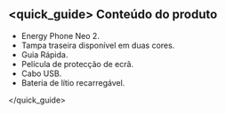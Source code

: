## <quick_guide> Conteúdo do produto

* Energy Phone Neo 2.
* Tampa traseira disponível em duas cores.
* Guia Rápida.
* Película de protecção de ecrã.
* Cabo USB.
* Bateria de lítio recarregável.

</quick_guide>
